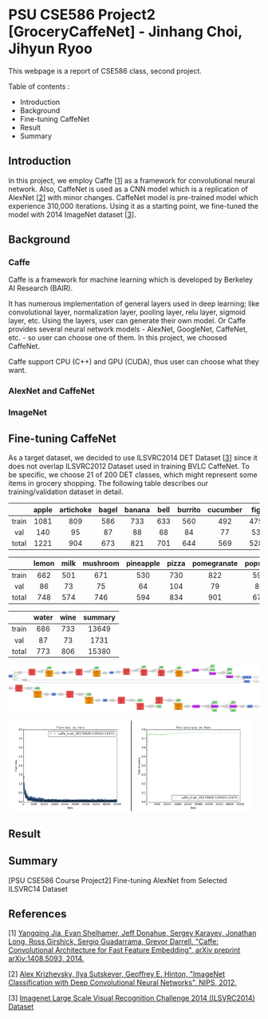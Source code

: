 PSU CSE586 Project2 [GroceryCaffeNet] - Jinhang Choi, Jihyun Ryoo
============

This webpage is a report of CSE586 class, second project.

Table of contents :

  * Introduction
  * Background
  * Fine-tuning CaffeNet
  * Result
  * Summary

Introduction
------------

In this project, we employ Caffe [[1](#Jia14)] as a framework for convolutional neural network.
Also, CaffeNet is used as a CNN model which is a replication of AlexNet [[2](#Alex12)] with minor changes. 
CaffeNet model is pre-trained model which experience 310,000 iterations.
Using it as a starting point, we fine-tuned the model with 2014 ImageNet dataset [[3](#ilsvrc14)].

Background
------------

### Caffe

Caffe is a framework for machine learning which is developed by Berkeley AI Research (BAIR).

It has numerous implementation of general layers used in deep learning; like convolutional layer, normalization layer, pooling layer, relu layer, sigmoid layer, etc.
Using the layers, user can generate their own model.
Or Caffe provides several neural network models - AlexNet, GoogleNet, CaffeNet, etc. - so user can choose one of them.
In this project, we choosed CaffeNet.

Caffe support CPU (C++) and GPU (CUDA), thus user can choose what they want.


### AlexNet and CaffeNet



### ImageNet



Fine-tuning CaffeNet
------------
As a target dataset, we decided to use ILSVRC2014 DET Dataset [[3](#ilsvrc14)] since it does not overlap ILSVRC2012 Dataset used in training BVLC CaffeNet. To be specific, we choose 21 of 200 DET classes, which might represent some items in grocery shopping. The following table describes our training/validation dataset in detail.

|         | apple   | artichoke | bagel   | banana  | bell    | burrito | cucumber  | fig     | guacamole | hamburger |
|:-------:|:-------:|:---------:|:-------:|:-------:|:-------:|:-------:|:---------:|:-------:|:---------:|:--------:|
| train   | 1081    | 809       | 586     | 733     | 633     | 560     | 492       | 475     | 651       | 555       |
| val     | 140     | 95        | 87      | 88      | 68      | 84      | 77        | 53      | 90        | 72        |
| total   | 1221    | 904       | 673     | 821     | 701     | 644     | 569       | 528     | 741       | 627       |

|         | lemon   | milk    | mushroom | pineapple | pizza   | pomegranate | popsicle | pretzel | strawberry |
|:-------:|:-------:|:-------:|:--------:|:---------:|:-------:|:-----------:|:--------:|:------:|:----------:|
| train   | 662     | 501     | 671      | 530       | 730     | 822         | 592      | 571     | 576        |
| val     | 86      | 73      | 75       | 64        | 104     | 79          | 87       | 66      | 83         |
| total   | 748     | 574     | 746      | 594       | 834     | 901         | 679      | 637     | 659        |

|         | water | wine  | summary |
|:-------:|:-----:|:-----:|:-------:|
| train   | 686   | 733   | 13649   |
| val     | 87    | 73    | 1731    |
| total   | 773   | 806   | 15380   |


![train-grocery-caffenet](result/train.png)
![deploy-grocery-caffenet](result/deploy.png)

<div class="fig figcenter fighighlight">
  <img src="result/train_loss.png" width="48%">
  <img src="result/test_accuracy.png" width="48%" style="border-left: 1px solid black;">
</div>

Result
------------

Summary
------------
[PSU CSE586 Course Project2] Fine-tuning AlexNet from Selected ILSVRC14 Dataset

References
------------
<a name='Jia14'> </a>
[1] [Yangqing Jia, Evan Shelhamer, Jeff Donahue, Sergey Karayev, Jonathan Long, Ross Girshick, Sergio Guadarrama, Grevor Darrell, "Caffe: Convolutional Architecture for Fast Feature Embedding", arXiv preprint arXiv:1408.5093, 2014.](http://caffe.berkeleyvision.org/ "Caffe Homepage")

<a name='Alex12'> </a>
[2] [Alex Krizhevsky, Ilya Sutskever, Geoffrey E. Hinton, "ImageNet Classification with Deep Convolutional Neural Networks", NIPS, 2012.](https://papers.nips.cc/paper/4824-imagenet-classification-with-deep-convolutional-neural-networks "AlexNet")

<a name='ilsvrc14'> </a>
[3] [Imagenet Large Scale Visual Recognition Challenge 2014 (ILSVRC2014) Dataset](http://image-net.org/challenges/LSVRC/2014/index#data)
